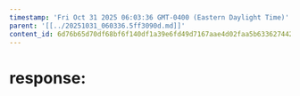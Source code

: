 ```yaml
---
timestamp: 'Fri Oct 31 2025 06:03:36 GMT-0400 (Eastern Daylight Time)'
parent: '[[../20251031_060336.5ff3090d.md]]'
content_id: 6d76b65d70df68bf6f140df1a39e6fd49d7167aae4d02faa5b63362744266256
---
```


# response:
